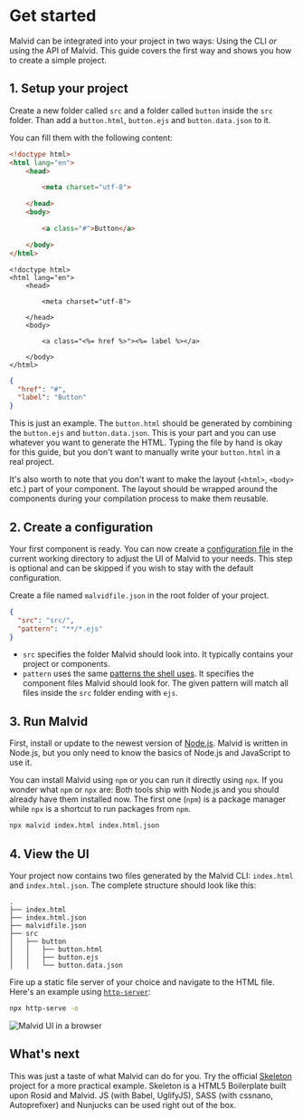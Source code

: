 # Get started

Malvid can be integrated into your project in two ways: Using the CLI *or* using the API of Malvid. This guide covers the first way and shows you how to create a simple project.


## 1. Setup your project

Create a new folder called `src` and a folder called `button` inside the `src` folder. Than add a `button.html`, `button.ejs` and `button.data.json` to it.

You can fill them with the following content:

```html
<!doctype html>
<html lang="en">
	<head>

		<meta charset="utf-8">

	</head>
	<body>

		<a class="#">Button</a>

	</body>
</html>
```

```ejs
<!doctype html>
<html lang="en">
	<head>

		<meta charset="utf-8">

	</head>
	<body>

		<a class="<%= href %>"><%= label %></a>

	</body>
</html>
```

```json
{
  "href": "#",
  "label": "Button"
}
```

This is just an example. The `button.html` should be generated by combining the `button.ejs` and `button.data.json`. This is your part and you can use whatever you want to generate the HTML. Typing the file by hand is okay for this guide, but you don't want to manually write your `button.html` in a real project.

It's also worth to note that you don't want to make the layout (`<html>`, `<body>` etc.) part of your component. The layout should be wrapped around the components during your compilation process to make them reusable.

## 2. Create a configuration

Your first component is ready. You can now create a [configuration file](Get%20started.md) in the current working directory to adjust the UI of Malvid to your needs. This step is optional and can be skipped if you wish to stay with the default configuration.

Create a file named `malvidfile.json` in the root folder of your project.

```json
{
  "src": "src/",
  "pattern": "**/*.ejs"
}
```

- `src` specifies the folder Malvid should look into. It typically contains your project or components.
- `pattern` uses the same [patterns the shell uses](https://github.com/isaacs/node-glob). It specifies the component files Malvid should look for. The given pattern will match all files inside the `src` folder ending with `ejs`.

## 3. Run Malvid

First, install or update to the newest version of [Node.js](https://nodejs.org). Malvid is written in Node.js, but you only need to know the basics of Node.js and JavaScript to use it. 

You can install Malvid using `npm` or you can run it directly using `npx`. If you wonder what `npm` or `npx` are: Both tools ship with Node.js and you should already have them installed now. The first one (`npm`) is a package manager while `npx` is a shortcut to run packages from `npm`.


```sh
npx malvid index.html index.html.json
```

## 4. View the UI

Your project now contains two files generated by the Malvid CLI: `index.html` and `index.html.json`. The complete structure should look like this:

```
.
├── index.html
├── index.html.json
├── malvidfile.json
├── src
│   ├── button
│   │   ├── button.html
│   │   ├── button.ejs
│   │   └── button.data.json
```

 Fire up a static file server of your choice and navigate to the HTML file. Here's an example using [`http-server`](https://github.com/indexzero/http-server):

```sh
npx http-serve -o
```

![Malvid UI in a browser](http://s.electerious.com/images/malvid/get-started.png)

## What's next

This was just a taste of what Malvid can do for you. Try the official [Skeleton](https://github.com/electerious/Skeleton-Components) project for a more practical example. Skeleton is a HTML5 Boilerplate built upon Rosid and Malvid. JS (with Babel, UglifyJS), SASS (with cssnano, Autoprefixer) and Nunjucks can be used right out of the box.